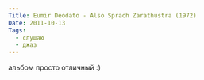 ```yaml
---
Title: Eumir Deodato - Also Sprach Zarathustra (1972)
Date: 2011-10-13
Tags:
  - слушаю
  - джаз
---
```


альбом просто отличный :)